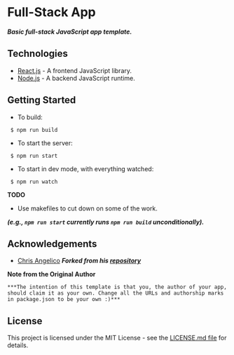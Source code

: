 # Full-Stack App #

***Basic full-stack JavaScript app template.***

## Technologies ##
 * [React.js](https://facebook.github.io/react/) - A frontend JavaScript library.
 * [Node.js](https://nodejs.org/en/) - A backend JavaScript runtime.

## Getting Started ##

* To build:
 ```
  $ npm run build
 ```

* To start the server:
 ```
  $ npm run start
 ```

* To start in dev mode, with everything watched:
 ```
  $ npm run watch
 ```

__TODO__
* Use makefiles to cut down on some of the work.

***(e.g., `npm run start` currently runs `npm run build` unconditionally).***

## Acknowledgements ##
 * [Chris Angelico](https://gist.github.com/Rosuav)
 ***Forked from his [repository](https://github.com/Rosuav/full-stack-app)***

__Note from the Original Author__
```
***The intention of this template is that you, the author of your app, should claim it as your own. Change all the URLs and authorship marks in package.json to be your own :)***
```

## License ##
This project is licensed under the MIT License - see the [LICENSE.md file](https://github.com/Rosuav/full-stack-app/blob/master/LICENSE) for details.
